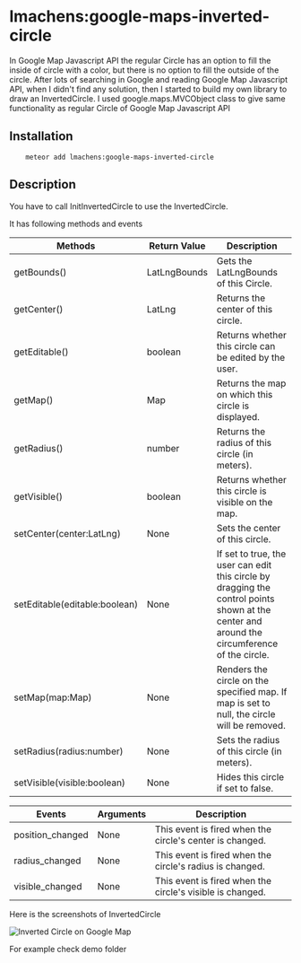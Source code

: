 # lmachens:google-maps-inverted-circle

In Google Map Javascript API the regular Circle has an option to fill the inside of circle with a color, but there is no option to fill the outside of the circle. After lots of searching in Google and reading Google Map Javascript API, when I didn't find any solution, then I started to build my own library to draw an InvertedCircle. I used google.maps.MVCObject class to give same functionality as regular Circle of  Google Map Javascript API

## Installation

```
    meteor add lmachens:google-maps-inverted-circle
```

## Description

You have to call InitInvertedCircle to use the InvertedCircle.

It has following methods and events

| Methods  | Return Value | Description
| -------- | ------------ | -----------
| getBounds() | LatLngBounds | Gets the LatLngBounds of this Circle.
| getCenter() | LatLng | Returns the center of this circle.
| getEditable() | boolean | Returns whether this circle can be edited by the user.
| getMap() | Map | Returns the map on which this circle is displayed.
| getRadius() | number | Returns the radius of this circle (in meters).
| getVisible() | boolean | Returns whether this circle is visible on the map.
| setCenter(center:LatLng) | None | Sets the center of this circle.
| setEditable(editable:boolean) | None | If set to true, the user can edit this circle by dragging the control points shown at the center and around the circumference of the circle.
| setMap(map:Map) | None | Renders the circle on the specified map. If map is set to null, the circle will be removed.
| setRadius(radius:number) | None | Sets the radius of this circle (in meters).
| setVisible(visible:boolean) | None | Hides this circle if set to false.

| Events  | Arguments  | Description
| -------- | ------------ | -----------
| position_changed  | None  | This event is fired when the circle's center is changed.
| radius_changed  | None  | This event is fired when the circle's radius is changed.
| visible_changed  | None  | This event is fired when the circle's visible is changed.

Here is the screenshots of InvertedCircle

![Inverted Circle on Google Map](http://4.bp.blogspot.com/--mczRhxY_NM/UR_XNVE3_hI/AAAAAAAAAH4/bYOZ7zNZm4c/s1600/inverted-circle.png)

For example check demo folder

